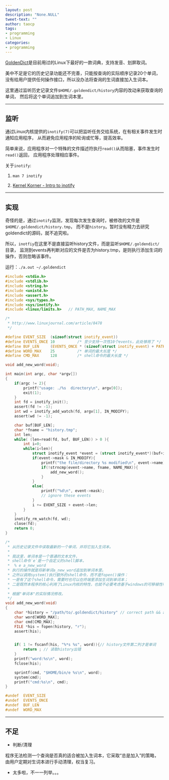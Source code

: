 ```yaml
---
layout: post
description: "None.NULL"
tweet-text: ""
author: taocp
tags:
- programming
- Linux
categories:
- programming
---
```


[GoldenDict](http://goldendict.org)是目前用过的Linux下最好的一款词典，支持发音、划屏取词。

美中不足是它的历史记录功能还不完善，只能按查询的实际顺序记录20个单词，
没有给用户提供任何操作接口，所以没办法将查询的生词直接加入生词本。

这里通过监听历史记录文件`$HOME/.goldendict/history`内容的改动来获取查询的单词，
然后将这个单词追加到生词本里。

---

## 监听

通过Linux内核提供的`inotify(7)`可以把监听任务交给系统，在有相关事件发生时通知应用程序，
从而避免应用程序的轮询或忙等，提高效率。

简单来说，应用程序对一个特殊的文件描述符执行`read()`从而阻塞，事件发生时`read()`返回，
应用程序处理相应事件。

关于`inotify`:

1. `man 7 inotify`

1. [Kernel Korner - Intro to inotify](http://www.linuxjournal.com/article/8478)

---

## 实现

奇怪的是，通过`inotify`监测，发现每次发生查询时，被修改的文件是`$HOME/.goldendict/history.tmp`，
而不是`history`。暂时没有精力去研究goldendict的源码，就不追究啦。

所以，`inotfiy`在这里不是直接监听history文件，而是监听`$HOME/.goldendict/`目录，
监测到events再判断对应的文件是否为history.tmp，是则执行添加生词的操作，否则忽略该事件。

运行：`./a.out ~/.goldendict`

```C
#include <stdio.h>
#include <stdlib.h>
#include <string.h>
#include <unistd.h>
#include <assert.h>
#include <sys/types.h>
#include <sys/inotify.h>
#include <linux/limits.h>   // PATH_MAX, NAME_MAX

/*
 * http://www.linuxjournal.com/article/8478
 */

#define EVENT_SIZE  (sizeof(struct inotify_event))
#define	EVENTS_ONCE 10          /* 至少支持一次性10个events，此处够用了 */
#define BUF_LEN     (EVENTS_ONCE * (sizeof(struct inotify_event) + PATH_MAX + 1))
#define	WORD_MAX    25          /* 单词的最大长度 */
#define	CMD_MAX     128			/* shell命令的最大长度 */

void add_new_word(void);

int main(int argc, char *argv[])
{
    if(argc != 2){
        printf("usage: ./%s  directory\n", argv[0]);
        exit(1);
    }
    int fd = inotify_init();
    assert(fd != -1);
    int wd = inotify_add_watch(fd, argv[1], IN_MODIFY);
    assert(wd != -1);

    char buf[BUF_LEN];
    char *fname = "history.tmp";
    int len;
    while( (len=read(fd, buf, BUF_LEN)) > 0 ){
        int i=0;
        while(i<len){
            struct inotify_event *event = (struct inotify_event*)(buf+i);
            if(event->mask & IN_MODIFY){
                printf("the file/directory %s modified\n", event->name);
                if(!strncmp(event->name, fname, NAME_MAX)){
                    add_new_word();
                }
            }
            else{
                printf("%d\n", event->mask);
                // ignore these events
            }
            i += EVENT_SIZE + event->len;
        }
    }
    inotify_rm_watch(fd, wd);
    close(fd);
    return 0;
}

/*
 * 从历史记录文件中读取最新的一个单词，并将它加入生词本。
 *
 * 我这里，单词本是一个普通的文本文件，
 * shell命令`e`是一个自定义的shell脚本，
 *  % e a_new_word
 * 执行的操作就是将新单词a_new_word追加到单词本里。
 * 之所以调用system()执行额外的shell命令，而不是fopen()操作：
 * 一是有了这个shell命令，需要时也可以在终端里添加生词到单词本；
 * 二是既然本程序的核心利用了Linux内核的特性，也就不必要考虑基于windows的可移植性啦。
 *
 * 根据"单词本"的实际情况修改。
 */
void add_new_word(void)
{
    char *history = "/path/to/.goldendict/history" // correct path && add the ';'
    char word[WORD_MAX];
    char cmd[CMD_MAX];
    FILE *his = fopen(history, "r");
    assert(his);


    if( 1 != fscanf(his, "%*s %s", word)){// history文件第二列才是单词
        return ; // 读取history出错
    }
    printf("word:%s\n", word);
    fclose(his);

    sprintf(cmd, "$HOME/bin/e %s\n", word);
    system(cmd);
    printf("cmd:%s\n", cmd);
}

#undef  EVENT_SIZE
#undef	EVENTS_ONCE
#undef  BUF_LEN
#undef	WORD_MAX
```

---

## 不足

- 判断/清理

程序无法检测一个查询是否真的适合被加入生词本，它采取“总是加入”的策略，
由用户定期对生词本进行手动清理，权当复习。

- 太多啦，不一一列举。。。
